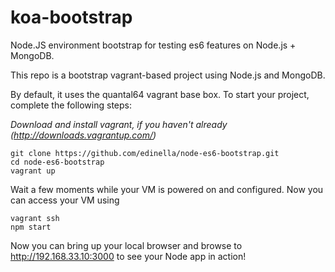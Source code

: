 koa-bootstrap
================

Node.JS environment bootstrap for testing es6 features on Node.js + MongoDB.

This repo is a bootstrap vagrant-based project using Node.js and MongoDB.

By default, it uses the quantal64 vagrant base box. To start your project, complete the following steps:

*Download and install vagrant, if you haven't already (http://downloads.vagrantup.com/)*

    git clone https://github.com/edinella/node-es6-bootstrap.git
    cd node-es6-bootstrap
    vagrant up

Wait a few moments while your VM is powered on and configured. Now you can access your VM using

    vagrant ssh
    npm start

Now you can bring up your local browser and browse to http://192.168.33.10:3000 to see your Node app in action!
